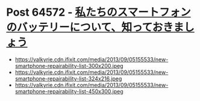 # Post 64572 - [私たちのスマートフォンのバッテリーについて、知っておきましょう](https://www.ifixit.com/News/64572/%e7%a7%81%e3%81%9f%e3%81%a1%e3%81%ae%e3%82%b9%e3%83%9e%e3%83%bc%e3%83%88%e3%83%95%e3%82%a9%e3%83%b3%e3%81%ae%e3%83%90%e3%83%83%e3%83%86%e3%83%aa%e3%83%bc%e3%81%ab%e3%81%a4%e3%81%84%e3%81%a6%e3%80%81)

- https://valkyrie.cdn.ifixit.com/media/2013/09/05155533/new-smartphone-repairability-list-300x200.jpeg
- https://valkyrie.cdn.ifixit.com/media/2013/09/05155533/new-smartphone-repairability-list-324x216.jpeg
- https://valkyrie.cdn.ifixit.com/media/2013/09/05155533/new-smartphone-repairability-list-450x300.jpeg
